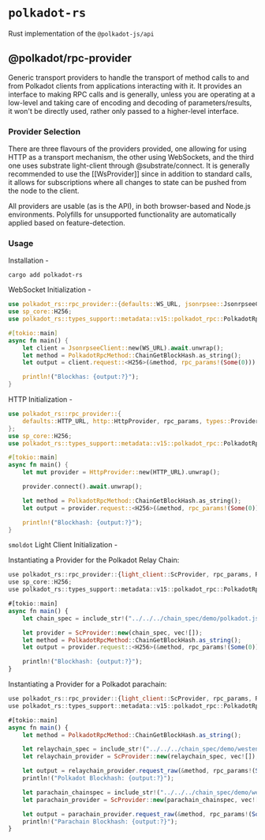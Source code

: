 # `polkadot-rs`
Rust implementation of the `@polkadot-js/api`
## @polkadot/rpc-provider

Generic transport providers to handle the transport of method calls to and from Polkadot clients from applications interacting with it. It provides an interface to making RPC calls and is generally, unless you are operating at a low-level and taking care of encoding and decoding of parameters/results, it won't be directly used, rather only passed to a higher-level interface.

### Provider Selection

There are three flavours of the providers provided, one allowing for using HTTP as a transport mechanism, the other using WebSockets, and the third one uses substrate light-client through @substrate/connect. It is generally recommended to use the [[WsProvider]] since in addition to standard calls, it allows for subscriptions where all changes to state can be pushed from the node to the client.

All providers are usable (as is the API), in both browser-based and Node.js environments. Polyfills for unsupported functionality are automatically applied based on feature-detection.

### Usage

Installation -

```
cargo add polkadot-rs
```

WebSocket Initialization -

```rust
use polkadot_rs::rpc_provider::{defaults::WS_URL, jsonrpsee::JsonrpseeClient, rpc_params, Request};
use sp_core::H256;
use polkadot_rs::types_support::metadata::v15::polkadot_rpc::PolkadotRpcMethod;

#[tokio::main]
async fn main() {
	let client = JsonrpseeClient::new(WS_URL).await.unwrap();
	let method = PolkadotRpcMethod::ChainGetBlockHash.as_string();
	let output = client.request::<H256>(&method, rpc_params!(Some(0))).await.unwrap();

	println!("Blockhas: {output:?}");
}
```

HTTP Initialization -

```rust
use polkadot_rs::rpc_provider::{
	defaults::HTTP_URL, http::HttpProvider, rpc_params, types::ProviderInterface, Request,
};
use sp_core::H256;
use polkadot_rs::types_support::metadata::v15::polkadot_rpc::PolkadotRpcMethod;

#[tokio::main]
async fn main() {
	let mut provider = HttpProvider::new(HTTP_URL).unwrap();

	provider.connect().await.unwrap();

	let method = PolkadotRpcMethod::ChainGetBlockHash.as_string();
	let output = provider.request::<H256>(&method, rpc_params!(Some(0))).await.unwrap();

	println!("Blockhash: {output:?}");
}
```

`smoldot` Light Client Initialization -

Instantiating a Provider for the Polkadot Relay Chain:

```javascript
use polkadot_rs::rpc_provider::{light_client::ScProvider, rpc_params, Request};
use sp_core::H256;
use polkadot_rs::types_support::metadata::v15::polkadot_rpc::PolkadotRpcMethod;

#[tokio::main]
async fn main() {
	let chain_spec = include_str!("../../../chain_spec/demo/polkadot.json");

	let provider = ScProvider::new(chain_spec, vec![]);
	let method = PolkadotRpcMethod::ChainGetBlockHash.as_string();
	let output = provider.request::<H256>(&method, rpc_params!(Some(0))).await.unwrap();

	println!("Blockhash: {output:?}");
}
```

Instantiating a Provider for a Polkadot parachain:

```javascript
use polkadot_rs::rpc_provider::{light_client::ScProvider, rpc_params, Request};
use polkadot_rs::types_support::metadata::v15::polkadot_rpc::PolkadotRpcMethod;

#[tokio::main]
async fn main() {
	let method = PolkadotRpcMethod::ChainGetBlockHash.as_string();

	let relaychain_spec = include_str!("../../../chain_spec/demo/westend.json");
	let relaychain_provider = ScProvider::new(relaychain_spec, vec![]);

	let output = relaychain_provider.request_raw(&method, rpc_params!(Some(0))).await.unwrap();
	println!("Polkadot Blockhash: {output:?}");

	let parachain_chainspec = include_str!("../../../chain_spec/demo/westend-westmint.json");
	let parachain_provider = ScProvider::new(parachain_chainspec, vec![relaychain_provider.id()]);

	let output = parachain_provider.request_raw(&method, rpc_params!(Some(0))).await.unwrap();
	println!("Parachain Blockhash: {output:?}");
}
```

